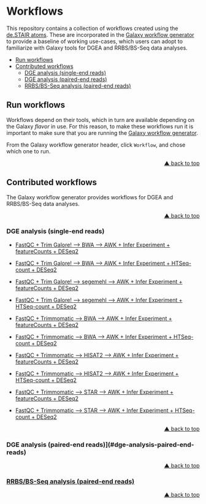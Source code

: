 <div id="top"></div>

# Workflows

This repository contains a collection of workflows created using the [de.STAIR atoms](https://github.com/destairdenbi/galaxy-atoms). These are incorporated in the [Galaxy workflow generator](https://github.com/destairdenbi/galaxy-workflow-generator)
to provide a baseline of working use-cases, which users can adopt to familiarize with
Galaxy tools for DGEA and RRBS/BS-Seq data analyses.

- [Run workflows](#run-workflows)
- [Contributed workflows](#contributed-workflows)
  - [DGE analysis (single-end reads)](#dge-analysis-single-end-reads)
  - [DGE analysis (paired-end reads)](#dge-analysis-paired-end-reads)
  - [RRBS/BS-Seq analysis (paired-end reads)](#rrbsbs-seq-analysis-paired-end-reads)



## Run workflows

Workflows depend on their tools, which in turn are available depending on the Galaxy
*flavor* in use. For this reason, to make these workflows run it is important to make
sure that you are running the [Galaxy workflow generator](https://github.com/destairdenbi/galaxy-workflow-generator).  

From the Galaxy workflow generator header, click ``Workflow``, and chose which one to
run.
<p align="right"><a href="#top">&#x25B2; back to top</a></p>



## Contributed workflows

The Galaxy workflow generator provides workflows for DGEA and RRBS/BS-Seq data
analyses.  
<p align="right"><a href="#top">&#x25B2; back to top</a></p>



### DGE analysis (single-end reads)
- [FastQC + Trim Galore! --> BWA --> AWK + Infer Experiment + featureCounts + DESeq2]()
- [FastQC + Trim Galore! --> BWA --> AWK + Infer Experiment + HTSeq-count + DESeq2]()
- [FastQC + Trim Galore! --> segemehl --> AWK + Infer Experiment + featureCounts + DESeq2]()
- [FastQC + Trim Galore! --> segemehl --> AWK + Infer Experiment + HTSeq-count + DESeq2]()

- [FastQC + Trimmomatic --> BWA --> AWK + Infer Experiment + featureCounts + DESeq2]()
- [FastQC + Trimmomatic --> BWA --> AWK + Infer Experiment + HTSeq-count + DESeq2]()
- [FastQC + Trimmomatic --> HISAT2 --> AWK + Infer Experiment + featureCounts + DESeq2]()
- [FastQC + Trimmomatic --> HISAT2 --> AWK + Infer Experiment + HTSeq-count + DESeq2]()
- [FastQC + Trimmomatic --> STAR --> AWK + Infer Experiment + featureCounts + DESeq2]()
- [FastQC + Trimmomatic --> STAR --> AWK + Infer Experiment + HTSeq-count + DESeq2]()
<p align="right"><a href="#top">&#x25B2; back to top</a></p>



### DGE analysis (paired-end reads)](#dge-analysis-paired-end-reads)
<p align="right"><a href="#top">&#x25B2; back to top</a></p>



### [RRBS/BS-Seq analysis (paired-end reads)](#rrbsbs-seq-analysis-paired-end-reads)
<p align="right"><a href="#top">&#x25B2; back to top</a></p>
